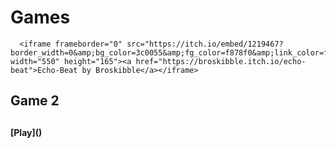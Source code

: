 # Games
      <iframe frameborder="0" src="https://itch.io/embed/1219467?border_width=0&amp;bg_color=3c0055&amp;fg_color=f878f0&amp;link_color=f6a71e&amp;border_color=692c9b" width="550" height="165"><a href="https://broskibble.itch.io/echo-beat">Echo-Beat by Broskibble</a></iframe>
      
  <h2>Game 2<h2>
    <h4> [Play]() <h4>
